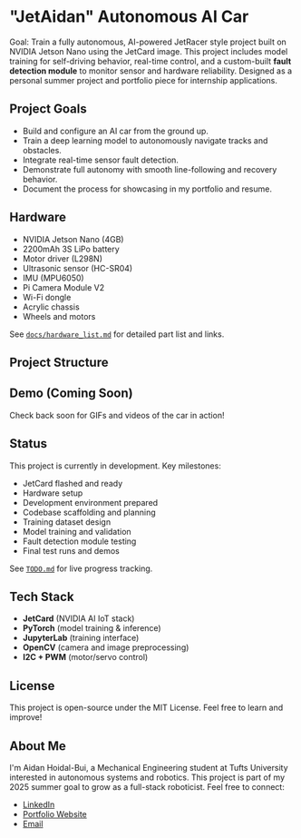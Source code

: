# "JetAidan" Autonomous AI Car
Goal: Train a fully autonomous, AI-powered JetRacer style project built on NVIDIA Jetson Nano using the JetCard image. This project includes model training for self-driving behavior, real-time control, and a custom-built **fault detection module** to monitor sensor and hardware reliability. Designed as a personal summer project and portfolio piece for internship applications.

## Project Goals
- Build and configure an AI car from the ground up.
- Train a deep learning model to autonomously navigate tracks and obstacles.
- Integrate real-time sensor fault detection.
- Demonstrate full autonomy with smooth line-following and recovery behavior.
- Document the process for showcasing in my portfolio and resume.


## Hardware
- NVIDIA Jetson Nano (4GB)
- 2200mAh 3S LiPo battery
- Motor driver (L298N)
- Ultrasonic sensor (HC-SR04)
- IMU (MPU6050)
- Pi Camera Module V2
- Wi-Fi dongle
- Acrylic chassis 
- Wheels and motors

See [`docs/hardware_list.md`]([docs/hardware_list.md](https://docs.google.com/document/d/17P2p_zScGRy9KwMatDvKX1qE3s3ogGrmhXNLoPHxNAk/edit?tab=t.0)) for detailed part list and links.


## Project Structure




## Demo (Coming Soon)
Check back soon for GIFs and videos of the car in action!


## Status
This project is currently in development. Key milestones:
- JetCard flashed and ready
- Hardware setup
- Development environment prepared
- Codebase scaffolding and planning
- Training dataset design
- Model training and validation
- Fault detection module testing
- Final test runs and demos

See [`TODO.md`](TODO.md) for live progress tracking.



## Tech Stack
- **JetCard** (NVIDIA AI IoT stack)
- **PyTorch** (model training & inference)
- **JupyterLab** (training interface)
- **OpenCV** (camera and image preprocessing)
- **I2C + PWM** (motor/servo control)



## License
This project is open-source under the MIT License. Feel free to learn and improve!



## About Me
I'm Aidan Hoidal-Bui, a Mechanical Engineering student at Tufts University interested in autonomous systems and robotics. This project is part of my 2025 summer goal to grow as a full-stack roboticist. Feel free to connect:

- [LinkedIn](https://linkedin.com/in/aidan-hoidal-bui)
- [Portfolio Website](https://aidanhbui.github.io/Website/)
- [Email](mailto:aidan.hoidal_bui@tufts.edu)
